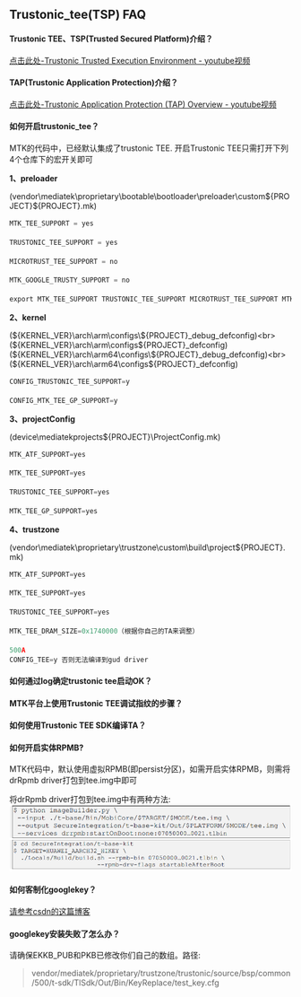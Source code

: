 ## Trustonic_tee(TSP) FAQ


#### Trustonic TEE、TSP(Trusted Secured Platform)介绍？

[点击此处-Trustonic Trusted Execution Environment - youtube视频](https://www.youtube.com/watch?v=K7M63z0vCm0)

#### TAP(Trustonic Application Protection)介绍？

[点击此处-Trustonic Application Protection (TAP) Overview - youtube视频](https://www.youtube.com/watch?v=Zh7jpH96wQ8&t=79s)

#### 如何开启trustonic_tee？

MTK的代码中，已经默认集成了trustonic TEE. 开启Trustonic TEE只需打开下列4个仓库下的宏开关即可

**1、preloader**

(vendor\mediatek\proprietary\bootable\bootloader\preloader\custom\${PROJECT}\${PROJECT}.mk)

```c
MTK_TEE_SUPPORT = yes

TRUSTONIC_TEE_SUPPORT = yes

MICROTRUST_TEE_SUPPORT = no

MTK_GOOGLE_TRUSTY_SUPPORT = no

export MTK_TEE_SUPPORT TRUSTONIC_TEE_SUPPORT MICROTRUST_TEE_SUPPORT MTK_GOOGLE_TRUSTY_SUPPORT
```

**2、kernel**

(${KERNEL_VER}\arch\arm\configs\${PROJECT}_debug_defconfig)<br>
(${KERNEL_VER}\arch\arm\configs\${PROJECT}_defconfig)<br>
(${KERNEL_VER}\arch\arm64\configs\${PROJECT}_debug_defconfig)<br>
(${KERNEL_VER}\arch\arm64\configs\${PROJECT}_defconfig)<br>

```c
CONFIG_TRUSTONIC_TEE_SUPPORT=y

CONFIG_MTK_TEE_GP_SUPPORT=y 
```

**3、projectConfig**

(device\mediatekprojects\${PROJECT}\ProjectConfig.mk)

```c
MTK_ATF_SUPPORT=yes

MTK_TEE_SUPPORT=yes

TRUSTONIC_TEE_SUPPORT=yes

MTK_TEE_GP_SUPPORT=yes 
```

**4、trustzone**

(vendor\mediatek\proprietary\trustzone\custom\build\project\${PROJECT}.mk)

```c
MTK_ATF_SUPPORT=yes

MTK_TEE_SUPPORT=yes

TRUSTONIC_TEE_SUPPORT=yes

MTK_TEE_DRAM_SIZE=0x1740000（根据你自己的TA来调整）

500A
CONFIG_TEE=y 否则无法编译到gud driver
```

#### 如何通过log确定trustonic tee启动OK？

#### MTK平台上使用Trustonic TEE调试指纹的步骤？

#### 如何使用Trustonic TEE SDK编译TA？

#### 如何开启实体RPMB?

MTK代码中，默认使用虚拟RPMB(即persist分区)，如需开启实体RPMB，则需将drRpmb driver打包到tee.img中即可

将drRpmb driver打包到tee.img中有两种方法:
![在这里插入图片描述](pictures/faq_01.png)


#### 如何客制化googlekey？

[请参考csdn的这篇博客](https://blog.csdn.net/weixin_42135087/article/details/106761192)

#### googlekey安装失败了怎么办？

请确保EKKB_PUB和PKB已修改你们自己的数组。路径:
> vendor/mediatek/proprietary/trustzone/trustonic/source/bsp/common/500/t-sdk/TlSdk/Out/Bin/KeyReplace/test_key.cfg



